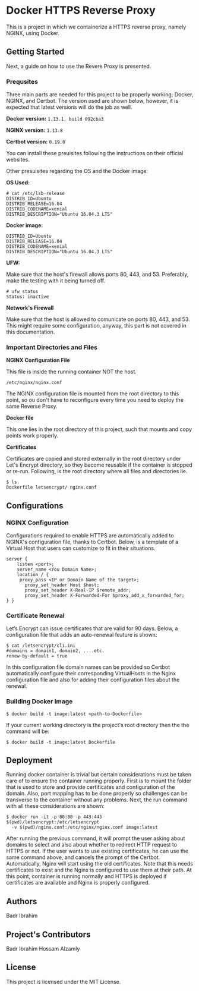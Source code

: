 # Docker HTTPS Reverse Proxy 
This is a project in which we containerize a HTTPS reverse proxy, namely NGINX, using Docker.  
## Getting Started
Next, a guide on how to use the Revere Proxy is presented.
### Prequsites
Three main parts are needed for this project to be properly working; Docker, NGINX, and Certbot. The version used are shown below, however, it is expected that latest versions will do the job as well. 

**Docker version:**
`1.13.1, build 092cba3`

**NGINX version:**
`1.13.8`

**Certbot version:**
`0.19.0`

You can install these preuisites following the instructions on their official websites.

Other presuisites regarding the OS and the Docker image:

**OS Used:**
```
# cat /etc/lsb-release
DISTRIB_ID=Ubuntu
DISTRIB_RELEASE=16.04
DISTRIB_CODENAME=xenial
DISTRIB_DESCRIPTION="Ubuntu 16.04.3 LTS"
```

**Docker image:**
```
DISTRIB_ID=Ubuntu
DISTRIB_RELEASE=16.04
DISTRIB_CODENAME=xenial
DISTRIB_DESCRIPTION="Ubuntu 16.04.3 LTS"
```

**UFW:**

Make sure that the host's firewall allows ports 80, 443, and 53. Preferably, make the testing with it being turned off.
```
# ufw status
Status: inactive
```

**Network's Firewall**

Make sure that the host is allowed to comunicate on ports 80, 443, and 53. This might require some configuration, anyway, this part is not covered in this documentation.

### Important Directories and Files

**NGINX Configuration File**

This file is inside the running container NOT the host.

```
/etc/nginx/nginx.conf
```

The NGINX configuration file is mounted from the root directory to this point, so ou don't have to reconfigure every time you need to deploy the same Reverse Proxy.

**Docker file**

This one lies in the root directory of this project, such that mounts and copy points work properly.

**Certificates**

Certificates are copied and stored externally in the root directory under Let's Encrypt directory, so they become reusable if the container is stopped or re-run. Following, is the root directory where all files and directories lie.

```
$ ls
Dockerfile letsencrypt/ nginx.conf
```

## Configurations


### NGINX Configuration

Configurations required to enable HTTPS are automatically added to NGINX's configuration file, thanks to Certbot. Below, is a template of a Virtual Host that users can customize to fit in their situations.

```
server {
    listen <port>;
    server_name <You Domain Name>;
    location / {
     proxy_pass <IP or Domain Name of the target>;
       proxy_set_header Host $host;
       proxy_set_header X-Real-IP $remote_addr;
       proxy_set_header X-Forwarded-For $proxy_add_x_forwarded_for;
} }
```

### Certificate Renewal

Let’s Encrypt can issue certificates that are valid for 90 days. Below, a configuration file that adds an auto-renewal feature is shown:


```
$ cat /letsencrypt/cli.ini
#domains = domain1, domain2, ....etc.
renew-by-default = true
```

In this configuration file domain names can be provided so Certbot automatically configure their corresponding VirtualHosts in the Nginx configuration file and also for adding their configuration files about the renewal.

### Building Docker image

`$ docker build -t image:latest <path-to-Dockerfile>`

If your current working directory is the project's root directory then the the command will be:

`$ docker build -t image:latest Dockerfile`

## Deployment

Running docker container is trivial but certain considerations must be taken care of to ensure the container running properly. First is to mount the folder that is used to store and provide certificates and configuration of the domain. Also, port mapping has to be done properly so challenges can be transverse to the container without any problems. Next, the run command with all these considerations are shown:

```
$ docker run -it -p 80:80 -p 443:443 $(pwd)/letsencrypt:/etc/letsencrypt
  -v $(pwd)/nginx.conf:/etc/nginx/nginx.conf image:latest
```

After running the previous command, it will prompt the user asking about domains to select and also about whether to redirect HTTP request to HTTPS or not. If the user wants to use existing certificates, he can use the same command above, and cancels the prompt of the Certbot. Automatically, Nginx will start using the old certificates. Note that this needs certificates to exist and the Nginx is configured to use them at their path. At this point, container is running normally and HTTPS is deployed if certificates are available and Nginx is properly configured.


## Authors

Badr Ibrahim 

## Project's Contributors 

Badr Ibrahim
Hossam Alzamly

## License

This project is licensed under the MIT License.
